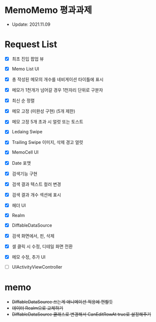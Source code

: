 # MemoMemo 평과과제

- Update: 2021.11.09

# Request List
- [x] 최초 진입 팝업 뷰
- [x] Memo List UI
- [x] 총 작성된 메모의 개수를 네비게이션 타이틀에 표시
- [x] 메모가 1천개가 넘어갈 경우 1천자리 단위로 구분자
- [x] 최신 순 정렬
- [x] 메모 고정 (미완성 구현) (5개 제한)
- [x] 메모 고정 5개 초과 시 얼럿 또는 토스트 
- [x] Ledaing Swipe
- [x] Trailing Swipe 이미지, 삭제 경고 얼럿
- [x] MemoCell UI
- [x] Date 포맷
- [x] 검색기능 구현
- [x] 검색 결과 텍스트 컬러 변경
- [x] 검색 결과 개수 섹션에 표시
- [x] 헤더 UI
- [x] Realm
- [x] DiffableDataSource
- [x] 검색 화면에서, 핀, 삭제
- [x] 셀 클릭 시 수정, 디테일 화면 전환 
- [x] 메모 수정, 추가 UI
- [ ] UIActivityViewController


# memo
- ~~DiffableDataSource 쓰는게 애니메이션 적용에 편할듯~~
- ~~데이터 Realm으로 교체하기~~
- ~~DiffableDataSource 클래스로 변경해서 CanEditRowAt true로 설정해주기~~
